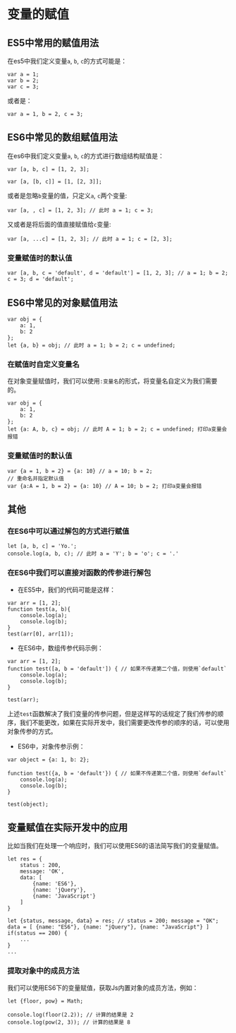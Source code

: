 # 变量的赋值

## ES5中常用的赋值用法

在es5中我们定义变量`a`, `b`, `c`的方式可能是：

```
var a = 1;
var b = 2;
var c = 3;
```

或者是：

```
var a = 1, b = 2, c = 3;
```

## ES6中常见的数组赋值用法

在es6中我们定义变量`a`, `b`, `c`的方式进行数组结构赋值是：

```
var [a, b, c] = [1, 2, 3];

var [a, [b, c]] = [1, [2, 3]];
```

或者是忽略`b`变量的值，只定义`a`, `c`两个变量:

```
var [a, , c] = [1, 2, 3]; // 此时 a = 1; c = 3;
```

又或者是将后面的值直接赋值给`c`变量:

```
var [a, ...c] = [1, 2, 3]; // 此时 a = 1; c = [2, 3];
```

### 变量赋值时的默认值

```
var [a, b, c = 'default', d = 'default'] = [1, 2, 3]; // a = 1; b = 2; c = 3; d = 'default';
```

## ES6中常见的对象赋值用法

```
var obj = {
    a: 1,
    b: 2
};
let {a, b} = obj; // 此时 a = 1; b = 2; c = undefined;
```

### 在赋值时自定义变量名

在对象变量赋值时，我们可以使用`:变量名`的形式，将变量名自定义为我们需要的。

```
var obj = {
    a: 1,
    b: 2
};
let {a: A, b, c} = obj; // 此时 A = 1; b = 2; c = undefined; 打印a变量会报错 
```

### 变量赋值时的默认值

```
var {a = 1, b = 2} = {a: 10} // a = 10; b = 2;
// 重命名并指定默认值
var {a:A = 1, b = 2} = {a: 10} // A = 10; b = 2; 打印a变量会报错
```

## 其他

### 在ES6中可以通过解包的方式进行赋值

```
let [a, b, c] = 'Yo.';
console.log(a, b, c); // 此时 a = 'Y'; b = 'o'; c = '.'
```


### 在ES6中我们可以直接对函数的传参进行解包

- 在ES5中，我们的代码可能是这样：

```
var arr = [1, 2];
function test(a, b){
    console.log(a);
    console.log(b);
}
test(arr[0], arr[1]);
```

- 在ES6中，数组传参代码示例：

```
var arr = [1, 2];
function test([a, b = 'default']) { // 如果不传递第二个值，则使用`default`
    console.log(a);
    console.log(b);
}

test(arr);
```

上述`test`函数解决了我们变量的传参问题，但是这样写的话规定了我们传参的顺序，我们不能更改，如果在实际开发中，我们需要更改传参的顺序的话，可以使用对象传参的方式。

- ES6中，对象传参示例：

```
var object = {a: 1, b: 2};

function test({a, b = 'default'}) { // 如果不传递第二个值，则使用`default`
    console.log(a);
    console.log(b);
}

test(object);
```


## 变量赋值在实际开发中的应用

比如当我们在处理一个响应时，我们可以使用ES6的语法简写我们的变量赋值。

```
let res = {
    status : 200,
    message: 'OK',
    data: [
        {name: 'ES6'},
        {name: 'jQuery'},
        {name: 'JavaScript'}
    ]
}

let {status, message, data} = res; // status = 200; message = "OK"; data = [ {name: "ES6"}, {name: "jQuery"}, {name: "JavaScript"} ]
if(status == 200) {
    ...
}
...
```

### 提取对象中的成员方法

我们可以使用ES6下的变量赋值，获取Js内置对象的成员方法，例如：

```
let {floor, pow} = Math;

console.log(floor(2.2)); // 计算的结果是 2
console.log(pow(2, 3)); // 计算的结果是 8
```
